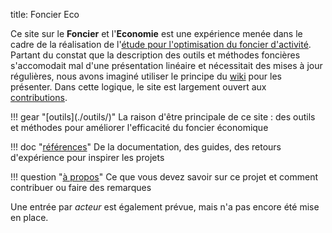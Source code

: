 title: Foncier Eco

Ce site sur le **Foncier** et l'**Economie** est une expérience menée dans le cadre de la réalisation de l'[étude pour l'optimisation du foncier d'activité][etude_optimisation_foncier_activite]. Partant du constat que la description des outils et méthodes foncières s'accomodait mal d'une présentation linéaire et nécessitait des mises à jour régulières, nous avons imaginé utiliser le principe du [wiki][wiki] pour les présenter. Dans cette logique, le site est largement ouvert aux [contributions](./a_propos/contribuer.md).

<div markdown="1" class="three cols">
!!! gear "[outils](./outils/)"
    La raison d'être principale de ce site : des outils et méthodes pour améliorer l'efficacité du foncier économique

!!! doc "[références](./references/)"
    De la documentation, des guides, des retours d'expérience pour inspirer les projets

!!! question "[à propos](./a_propos/)"
    Ce que vous devez savoir sur ce projet et comment contribuer ou faire des remarques

</div>

Une entrée par _acteur_ est également prévue, mais n'a pas encore été mise en place.

[etude_optimisation_foncier_activite]: ./references/etudes/etude_optimisation_foncier_activite/index.md
[wiki]: https://fr.wikipedia.org/wiki/Wiki
